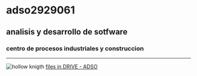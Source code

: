 # adso2929061
## analisis y desarrollo de sotfware
### centro de procesos industriales y construccion   
---
![hollow knigth](https://tinyurl.com/35u75uaf)
[files in DRIVE - ADSO](https://tinyurl.com/4657t2vw)
